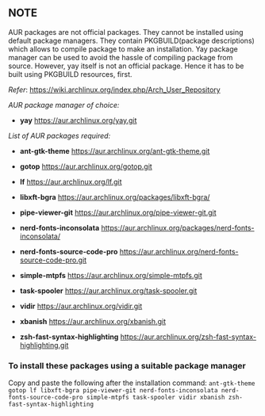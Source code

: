 ## NOTE
AUR packages are not official packages. They cannot be installed using default package managers.
They contain PKGBUILD(package descriptions) which allows to compile package to make an installation.
Yay package manager can be used to avoid the hassle of compiling package from source.
However, yay itself is not an official package. Hence it has to be built using PKGBUILD resources, first.

*Refer*: https://wiki.archlinux.org/index.php/Arch_User_Repository

*AUR package manager of choice:*
- **yay**
https://aur.archlinux.org/yay.git

*List of AUR packages required:*
- **ant-gtk-theme**
https://aur.archlinux.org/ant-gtk-theme.git

- **gotop**
https://aur.archlinux.org/gotop.git

- **lf**
https://aur.archlinux.org/lf.git

- **libxft-bgra**
https://aur.archlinux.org/packages/libxft-bgra/

- **pipe-viewer-git**
https://aur.archlinux.org/pipe-viewer-git.git

- **nerd-fonts-inconsolata**
https://aur.archlinux.org/packages/nerd-fonts-inconsolata/

- **nerd-fonts-source-code-pro**
https://aur.archlinux.org/nerd-fonts-source-code-pro.git

- **simple-mtpfs**
https://aur.archlinux.org/simple-mtpfs.git

- **task-spooler**
https://aur.archlinux.org/task-spooler.git

- **vidir**
https://aur.archlinux.org/vidir.git

- **xbanish**
https://aur.archlinux.org/xbanish.git

- **zsh-fast-syntax-highlighting**
https://aur.archlinux.org/zsh-fast-syntax-highlighting.git

### To install these packages using a suitable package manager
Copy and paste the following after the installation command:
```ant-gtk-theme gotop lf libxft-bgra pipe-viewer-git nerd-fonts-inconsolata nerd-fonts-source-code-pro simple-mtpfs task-spooler vidir xbanish zsh-fast-syntax-highlighting```
